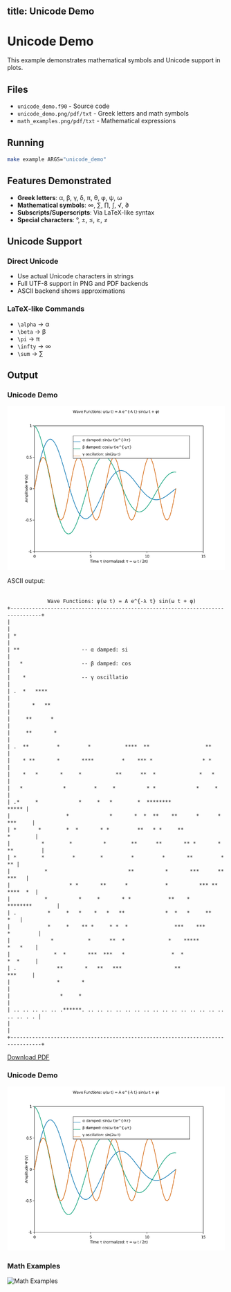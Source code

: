title: Unicode Demo
---

# Unicode Demo

This example demonstrates mathematical symbols and Unicode support in plots.

## Files

- `unicode_demo.f90` - Source code
- `unicode_demo.png/pdf/txt` - Greek letters and math symbols
- `math_examples.png/pdf/txt` - Mathematical expressions

## Running

```bash
make example ARGS="unicode_demo"
```

## Features Demonstrated

- **Greek letters**: α, β, γ, δ, π, θ, φ, ψ, ω
- **Mathematical symbols**: ∞, ∑, ∏, ∫, √, ∂
- **Subscripts/Superscripts**: Via LaTeX-like syntax
- **Special characters**: °, ±, ≤, ≥, ≠

## Unicode Support

### Direct Unicode
- Use actual Unicode characters in strings
- Full UTF-8 support in PNG and PDF backends
- ASCII backend shows approximations

### LaTeX-like Commands
- `\alpha` → α
- `\beta` → β
- `\pi` → π
- `\infty` → ∞
- `\sum` → ∑

## Output

### Unicode Demo

![unicode_demo.png](../media/examples/unicode_demo.png)

ASCII output:
```

             Wave Functions: ψ(ω t) = A e^{-λ t} sin(ω t + φ)
+--------------------------------------------------------------------------------+
|                                                                                |
| *                                                                              |
| **                    -- α damped: si                                         |
|   *                   -- β damped: cos                                        |
|    *                  -- γ oscillatio                                         |
| .  *   ****                                                                    |
|       *   **                                                                   |
|     **      *                                                                  |
|     **       *                                                                 |
| .  **         *         *           ****  **                  **               |
|    * **       *       ****         *    *** *                * *               |
|    *   *       *     *           **      **  *              *   *              |
|   *             *         *     *          * *             *     *             |
| .*     *             *     *   *        *  ********                      ***** |
|                  *             *       *  *  **    **      *      *    ***     |
| *       *        *  *       * *         **   * *     **               *        |
|          *        *          *        **      **       ** *       * **         |
| *        *         *        *         *         *       **         *        ** |
|           *                          **          *       ***      **     ***   |
|                   * *       **      *            *          *** **    ****  *  |
|           *          *     *       * *            **    *      ********        |
| .          *     *   *    *   *   **             *  *   *     **           *   |
|            *     *    ** *     * *  *               ***    ***       *         |
|             *           *      **  *              *    *****          *   *    |
|              *  *       ***  ***   *               *  *               *  *     |
| .             **       *   **   ***                 **                 ***     |
|               *       *                                                        |
|                *     *                                                         |
| .. .. .. .. .. .******. .. .. .. .. .. .. .. .. .. .. .. .. .. .. .. .. .. . . |
|                                                                                |
+--------------------------------------------------------------------------------+
```

[Download PDF](../media/examples/unicode_demo.pdf)

### Unicode Demo
![Unicode Demo](../media/examples/unicode_demo.png)

### Math Examples
![Math Examples](../media/examples/math_examples.png)
